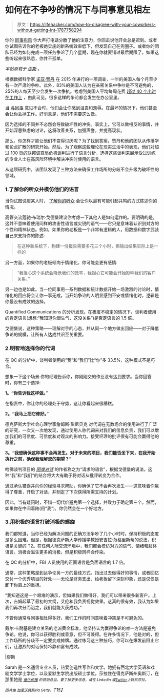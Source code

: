 # 如何在不争吵的情况下与同事意见相左

> 原文：<https://lifehacker.com/how-to-disagree-with-your-coworkers-without-getting-int-1787758294>

你的 [同事抱怨](https://www.themuse.com/advice/3-ways-to-stay-positive-when-your-coworker-complains-about-every-little-thing) 你大声打电话分散了他的注意力，你回击说他开会总是迟到。或者你试图告诉你的老板她实施的新系统效率低下，但发现自己在兜圈子。或者你的团队已经为如何完成一项任务争论了几个星期，现在你就要错过最后期限了。如果这些听起来很熟悉，你并不孤单。



*本帖原载于* [*缪斯*](https://www.themuse.com/advice/how-to-disagree-with-a-coworker-without-getting-into-a-fight-because-you-dont-have-time-for-that?ref=carousel-slide-0) *。*

根据数据科学家 [诺亚·赞丹](http://www.quantifiedcommunications.com/about) 在 2015 年进行的一项调查，一半的美国人每个月至少有一次严肃的争吵。此外，83%的美国人认为在亲密关系中争吵是不可避免的，25%的人每天至少会发生一次争执。考虑到美国人平均每周花费 [超过 40 个小时在工作上](http://www.gallup.com/poll/175286/hour-workweek-actually-longer-seven-hours.aspx) ，由此可见，很多这样的争论都会发生在办公室里。

当 [与同事](https://www.themuse.com/advice/how-to-nicely-disagree-at-work) 意见不合时，他们会让你感到沮丧和羞辱。在最坏的情况下，他们甚至会让你丢掉工作。好消息是，他们不需要这么做。

因为选择的不同并不必然会导致破坏性的冲突。事实上，它可以做相反的事情，并开始深思熟虑的讨论，这将改善关系，加强声誉，并提高现状。

那么，你怎样才能让他们不变得讨厌呢？为了找到答案，赞丹和他的团队从传播学和论点扩散的研究开始。然后，为了观察这些理论在现实生活中的表现，他们对超过 100 页的联邦调查局危机谈判进行了语言分析，选择这些谈判来展示受过训练的专业人士在高风险环境中解决冲突时使用的语言。

从这项研究中，该团队发现了三种方法来确保工作场所的分歧不会升级为破坏性的领域。

### 1.了解你的听众并模仿他们的语言

当你试图说服某人时， [了解你的听众](https://www.themuse.com/advice/the-1-thing-you-must-do-before-any-speech-or-presentation) 会让你以最有可能引起共鸣的方式陈述你的情况。

高管交流蔻驰·布瑞尔·戈德堡建议你考虑一下其他人是如何运作的。要明确的是，这并不意味着使用同样的攻击性语言或尖锐的语气——它只是意味着认识到对方的个性和精神状态。例如，如果你的老板是一个非常有逻辑的人，用数据和数字武装自己来支持你的陈述:

> 在这种新系统下，构建一份报告需要多花三个小时，但输出结果实际上是一样的

另一方面，如果你的老板倾向于情绪化，你可能会更有感情:

> “我担心这个系统会降低我们的效率，我担心它可能会开始影响我们的客户关系。”

另一边也是如此。当一位同事用一系列数据和统计数据开始一场激烈的讨论时，情绪化的回应将会让你一事无成，当开始争论的人明显感到不安或情绪化时，逻辑是你最没有成效的选择。

Quantified Communications 的分析发现，在极度不稳定的情况下，谈判者使用的肯定语言(想想:“我知道你很生气，这没关系”)是否定语言的 1.5 倍。

戈德堡说，这种策略——理解对手的心态，并从同一个地方做出回应——对于降低争论的规模，让所有人达成共识至关重要。

### 2.明智地选择你的代词

在 QC 的分析中，谈判者使用的“我”和“我们”比“你”多 33.5%，这种模式不是巧合。

想象一下这个场景:你的经理告诉你，你刚刚交的作业没有达到要求。当你回答时，你有三个选择:

**1。“你告诉我这样做。”**

在指责中，你让你的经理处于守势，这让你看起来很糟糕。

**2。“我马上把它修好。”**

德克萨斯大学社会心理学家詹姆斯·彭尼贝克 对代词在无数场合的使用进行了广泛的研究，一次又一次地发现，通过使用人称代词来对我们的信息负责，我们可以增加我们的可信度、可信度和对观众的影响力。接受经理的批评很有可能会赢得他的尊重。

**3。“我想确保这种事不会再发生。对于未来的项目，我们能否坐下来，在我开始执行之前，确保我理解您的期望？”**

哈佛谈判项目的 [*困难对话*](http://www.pon.harvard.edu/shop/difficult-conversations-how-to-discuss-what-matters-most/) 的作者称之为“请求的语言”，根据戈德堡的说法，这种“我”和“我们”的结合将大大有助于将对话从批评转变为合作。

通过承认错误并向你的经理寻求帮助，你确保了它不会再次发生——这意味着你赢得了尊重，开启了对话，并制定了下次获得所需支持的计划。

因此，当有疑问时，不惜一切代价避免第一个选择，并致力于确定第三个。然而，如果你在中间着陆(用“我”)，你仍然会在一个好地方。

### 3.用积极的语言打破消极的螺旋

我们都知道，当你已经为解决问题的正确方法争吵了几个小时时，保持积极的态度是多么困难。但是，根据德克萨斯大学传播学教授安吉拉·范格里斯蒂的说法，积极是关键的 T2。在任何人际交流环境中，我们都会模仿对方的语气、情绪和肢体语言。消极会滋生更多的消极，但是积极同样会传染。

在 QC 的分析中，FBI 人员使用的正面语言是负面语言的 1.7 倍。

通常，这种策略是到达争论另一方的最佳方式。指出过去做得好的事情，或者回忆交付一个优秀项目的好处——无论是财务支出、给老板留下深刻印象，还是仅仅是卸下你肩上的重担。

“我知道这是一个艰难的演示，但如果我们做得好，我们可以带来很多新客户。上次，吉姆起草了最初的大纲，艾伦和我负责视觉效果。这真的很有效，我认为如果我们再次分而治之，我们就能大获成功。”

不管你通常与同事相处得多好，我们工作的时间意味着冲突是不可避免的。

戴尔·卡耐基是建立关系的老派黄金标准，他坚持认为赢得争论的唯一方法是避免争论。他说，你可以获得胜利或善意，但不可兼得。在许多情况下，他是对的，但工作场所的分歧不一定要变成摊牌。通过练习这三种技巧，你可以在爆发前阻止它们，让激烈的对话保持冷静和富有成效。

|缪斯

Sarah 是一名通信专业人员，热爱创造性写作和文学。她拥有西北大学英语和戏剧文学学士学位，以及爱默生学院出版硕士学位。莎拉住在得克萨斯州奥斯汀，在那里她是 [*<small>量化传播</small>*](http://www.quantifiedcommunications.com/) *<small>的营销总监。要了解更多信息，请在 LinkedIn 或</small>*[*<small>Twitter</small>*](https://twitter.com/sarahmweber715)*<small>上联系莎拉。</small>*

*<small>图片由</small>* [*<small>加里沃特斯</small>*](http://www.gettyimages.com/license/480815281)*<small>via Getty。</small>T15】*